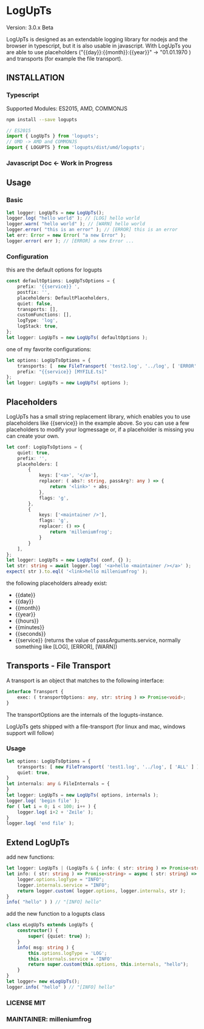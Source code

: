 # LogUpTs 

Version: 3.0.x Beta

LogUpTs is designed as an extendable logging library for nodejs and the browser in typescript, but it is also usable in javascript.
With LogUpTs you are able to use placeholders ("{{day}}:{{month}}:{{year}}" -> "01.01.1970 )
and transports (for example the file transport).

## INSTALLATION
### Typescript
Supported Modules: ES2015, AMD, COMMONJS
```bash
npm install --save logupts
```
```typescript
// ES2015
import { LogUpTs } from 'logupts';
// UMD -> AMD and COMMONJS
import { LOGUPTS } from 'logupts/dist/umd/logupts';

```
### Javascript Doc <- Work in Progress

## Usage
### Basic
```typescript
let logger: LogUpTs = new LogUpTs();
logger.log( "hello world" ); // [LOG] hello world
logger.warn( "hello world" ); // [WARN] hello world
logger.error( "this is an error" ); // [ERROR] this is an error
let err: Error = new Error( "a new Error" );
logger.error( err ); // [ERROR] a new Error ...
```
### Configuration
this are the default options for logupts
```typescript
const defaultOptions: LogUpTsOptions = {
    prefix: '{{service}} ',
    postfix: '',
    placeholders: DefaultPlaceholders,
    quiet: false,
    transports: [],
    customFunctions: [],
    logType: 'log',
    logStack: true,
};
let logger: LogUpTs = new LogUpTs( defaultOptions );
```

one of my favorite configurations:
```typescript
let options: LogUpTsOptions = {
    transports: [  new FileTransport( 'test2.log', '../log', [ 'ERROR' ] ) ],
    prefix: "{{service}} [MYFILE.ts]"
};
let logger: LogUpTs = new LogUpTs( options ); 
```

## Placeholders
LogUpTs has a small string replacement library, which enables you to use placeholders like {{service}} in the example above.
So you can use a few placeholders to modify your logmessage or, if a placeholder is missing you can create your own.
```typescript
let conf: LogUpTsOptions = {
    quiet: true,
    prefix: '',
    placeholders: [
        {
            keys: ['<a>', '</a>'],
            replacer: ( abs?: string, passArg?: any ) => {
                return '<link>' + abs;
            },
            flags: 'g',
        },
        {
            keys: ['<maintainer />'],
            flags: 'g',
            replacer: () => {
                return 'milleniumfrog';
            }
        }
    ],
};
let logger: LogUpTs = new LogUpTs( conf, {} );
let str: string = await logger.log( '<a>hello <maintainer /></a>' );
expect( str ).to.eql( '<link>hello milleniumfrog' );
```
the following placeholders already exist:

- {{date}}
- {{day}}
- {{month}}
- {{year}}
- {{hours}}
- {{minutes}}
- {{seconds}}
- {{service}} (returns the value of passArguments.service, normally something like [LOG], [ERROR], [WARN])

## Transports - File Transport


A transport is an object that matches to the following interface:
```typescript
interface Transport {
    exec: ( transportOptions: any, str: string ) => Promise<void>;
}
```
The transportOptions are the internals of the logupts-instance.

LogUpTs gets shipped with a file-transport (for linux and mac, windows support will follow)
### Usage
```typescript
let options: LogUpTsOptions = {
    transports: [ new FileTransport( 'test1.log', '../log', [ 'ALL' ] ) ],
    quiet: true,
}
let internals: any & FileInternals = {
}
let logger: LogUpTs = new LogUpTs( options, internals );
logger.log( 'begin file' );
for ( let i = 0; i < 100; i++ ) {
    logger.log( i+2 + 'Zeile' );
}
logger.log( 'end file' );
```

## Extend LogUpTs
add new functions:
```typescript
let logger: LogUpTs | (LogUpTs & { info: ( str: string ) => Promise<string> })= new LogUpTs(  );
let info: ( str: string ) => Promise<string> = async ( str: string) => {
    logger.options.logType = "INFO";
    logger.internals.service = "INFO";
    return logger.custom( logger.options, logger.internals, str );
}
info( "hello" ) ) // "[INFO] hello"
```
add the new function to a logupts class
```typescript
class eLogUpTs extends LogUpTs {
    constructor() {
        super( {quiet: true} );
    }
    info( msg: string ) {
        this.options.logType = 'LOG';
        this.internals.service = 'INFO'
        return super.custom(this.options, this.internals, "hello");
    }
}
let logger= new eLogUpTs();
logger.info( "hello" ) // "[INFO] hello"
```

### LICENSE MIT
### MAINTAINER: milleniumfrog